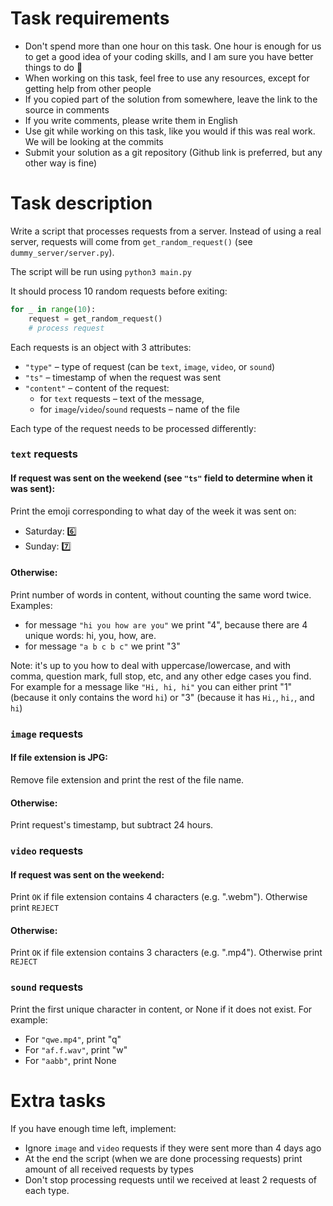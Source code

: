 # Task requirements
- Don't spend more than one hour on this task. One hour is enough for us to get a good idea of your coding skills, and I am sure you have better things to do 🙂
- When working on this task, feel free to use any resources, except for getting help from other people
- If you copied part of the solution from somewhere, leave the link to the source in comments
- If you write comments, please write them in English
- Use git while working on this task, like you would if this was real work. We will be looking at the commits
- Submit your solution as a git repository (Github link is preferred, but any other way is fine)
# Task description

Write a script that processes requests from a server. Instead of using a real server, requests will come from `get_random_request()` (see `dummy_server/server.py`).

The script will be run using `python3 main.py`

It should process 10 random requests before exiting:
```python
for _ in range(10):
    request = get_random_request()
    # process request
```

Each requests is an object with 3 attributes:
- `"type"` – type of request (can be `text`, `image`, `video`, or `sound`)
- `"ts"` – timestamp of when the request was sent
- `"content"` – content of the request:
  - for `text` requests – text of the message, 
  - for `image`/`video`/`sound` requests – name of the file

Each type of the request needs to be processed differently:

### `text` requests

#### If request was sent on the weekend (see `"ts"` field to determine when it was sent):
Print the emoji corresponding to what day of the week it was sent on:
- Saturday: 6️⃣
- Sunday: 7️⃣

#### Otherwise:
Print number of words in content, without counting the same word twice.
Examples:
- for message `"hi you how are you"` we print "4", because there are 4 unique words: hi, you, how, are.
- for message `"a b c b c"` we print "3"

Note: it's up to you how to deal with uppercase/lowercase, and with comma, question mark, full stop, etc, and any other edge cases you find. For example for a message like `"Hi, hi, hi"` you can either print "1" (because it only contains the word `hi`) or "3" (because it has `Hi,`, `hi,`, and `hi`)

### `image` requests

#### If file extension is JPG:
Remove file extension and print the rest of the file name.

#### Otherwise:
Print request's timestamp, but subtract 24 hours.

### `video` requests
#### If request was sent on the weekend:
Print `OK` if file extension contains 4 characters (e.g. ".webm"). Otherwise print `REJECT`

#### Otherwise:
Print `OK` if file extension contains 3 characters (e.g. ".mp4"). Otherwise print `REJECT`

### `sound` requests
Print the first unique character in content, or None if it does not exist.
For example:
- For `"qwe.mp4"`, print "q"
- For `"af.f.wav"`, print "w"
- For `"aabb"`, print None

# Extra tasks
If you have enough time left, implement:
- Ignore `image` and `video` requests if they were sent more than 4 days ago
- At the end the script (when we are done processing requests) print amount of all received requests by types
- Don't stop processing requests until we received at least 2 requests of each type.
